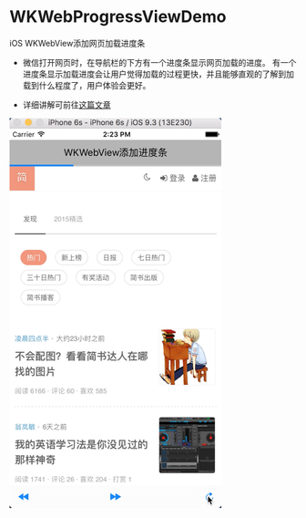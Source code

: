 # WKWebProgressViewDemo
iOS WKWebView添加网页加载进度条  

- 微信打开网页时，在导航栏的下方有一个进度条显示网页加载的进度。
有一个进度条显示加载进度会让用户觉得加载的过程更快，并且能够直观的了解到加载到什么程度了，用户体验会更好。

- 详细讲解可前往<a href="http://www.jianshu.com/p/d3c8ba672760">这篇文章</a>

![progressView.png](https://github.com/JixinZhang/WKWebProgressViewDemo/blob/master/WKWebProgressViewDemo.png)